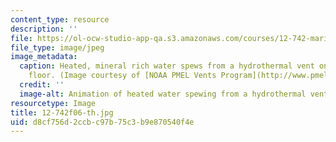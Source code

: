 ```yaml
---
content_type: resource
description: ''
file: https://ol-ocw-studio-app-qa.s3.amazonaws.com/courses/12-742-marine-chemistry-fall-2006/d8cf756d2ccbc97b75c3b9e870540f4e_12-742f06-th.jpg
file_type: image/jpeg
image_metadata:
  caption: Heated, mineral rich water spews from a hydrothermal vent on the ocean
    floor. (Image courtesy of [NOAA PMEL Vents Program](http://www.pmel.noaa.gov/vents/).)
  credit: ''
  image-alt: Animation of heated water spewing from a hydrothermal vent.
resourcetype: Image
title: 12-742f06-th.jpg
uid: d8cf756d-2ccb-c97b-75c3-b9e870540f4e
---
```

